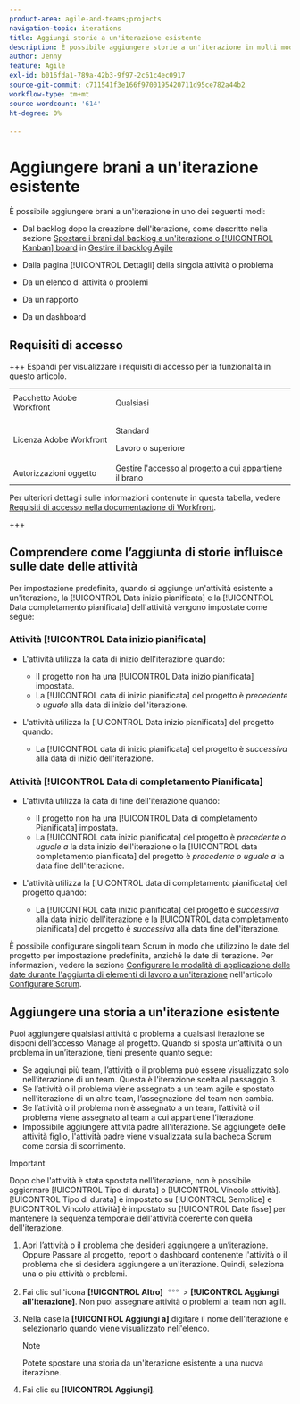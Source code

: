 ```yaml
---
product-area: agile-and-teams;projects
navigation-topic: iterations
title: Aggiungi storie a un'iterazione esistente
description: È possibile aggiungere storie a un'iterazione in molti modi.
author: Jenny
feature: Agile
exl-id: b016fda1-789a-42b3-9f97-2c61c4ec0917
source-git-commit: c711541f3e166f9700195420711d95ce782a44b2
workflow-type: tm+mt
source-wordcount: '614'
ht-degree: 0%

---
```


# Aggiungere brani a un&#39;iterazione esistente

È possibile aggiungere brani a un&#39;iterazione in uno dei seguenti modi:

* Dal backlog dopo la creazione dell&#39;iterazione, come descritto nella sezione [Spostare i brani dal backlog a un&#39;iterazione o [!UICONTROL Kanban] board](../../../agile/work-in-an-agile-environment/manage-the-agile-backlog.md#move-stories-from-the-backlog-to-an-iteration-or--board) in [Gestire il backlog Agile](../../../agile/work-in-an-agile-environment/manage-the-agile-backlog.md)

* Dalla pagina [!UICONTROL Dettagli] della singola attività o problema
* Da un elenco di attività o problemi
* Da un rapporto
* Da un dashboard

## Requisiti di accesso

+++ Espandi per visualizzare i requisiti di accesso per la funzionalità in questo articolo.

<table style="table-layout:auto"> 
 <tbody> 
  <tr> 
   <td role="rowheader">Pacchetto Adobe Workfront</td> 
   <td> <p>Qualsiasi</p> </td> 
  </tr> 
  <tr> 
   <td role="rowheader">Licenza Adobe Workfront</td> 
   <td> <p>Standard</p> 
   <p>Lavoro o superiore</p> </td> 
  </tr>
   <tr> 
   <td role="rowheader">Autorizzazioni oggetto</td> 
   <td>Gestire l'accesso al progetto a cui appartiene il brano </td> 
  </tr>
 </tbody> 
</table>

Per ulteriori dettagli sulle informazioni contenute in questa tabella, vedere [Requisiti di accesso nella documentazione di Workfront](/help/quicksilver/administration-and-setup/add-users/access-levels-and-object-permissions/access-level-requirements-in-documentation.md).

+++

## Comprendere come l’aggiunta di storie influisce sulle date delle attività

Per impostazione predefinita, quando si aggiunge un&#39;attività esistente a un&#39;iterazione, la [!UICONTROL Data inizio pianificata] e la [!UICONTROL Data completamento pianificata] dell&#39;attività vengono impostate come segue:

### Attività [!UICONTROL Data inizio pianificata]

* L&#39;attività utilizza la data di inizio dell&#39;iterazione quando:

   * Il progetto non ha una [!UICONTROL Data inizio pianificata] impostata.
   * La [!UICONTROL data di inizio pianificata] del progetto è *precedente* o *uguale* alla data di inizio dell&#39;iterazione.

* L&#39;attività utilizza la [!UICONTROL Data inizio pianificata] del progetto quando:

   * La [!UICONTROL data di inizio pianificata] del progetto è *successiva* alla data di inizio dell&#39;iterazione.

### Attività [!UICONTROL Data di completamento Pianificata]

* L&#39;attività utilizza la data di fine dell&#39;iterazione quando:

   * Il progetto non ha una [!UICONTROL Data di completamento Pianificata] impostata.
   * La [!UICONTROL data inizio pianificata] del progetto è *precedente o uguale a* la data inizio dell&#39;iterazione o la [!UICONTROL data completamento pianificata] del progetto è *precedente o uguale a* la data fine dell&#39;iterazione.

* L&#39;attività utilizza la [!UICONTROL data di completamento pianificata] del progetto quando:

   * La [!UICONTROL data inizio pianificata] del progetto è *successiva* alla data inizio dell&#39;iterazione e la [!UICONTROL data completamento pianificata] del progetto è *successiva* alla data fine dell&#39;iterazione.

È possibile configurare singoli team Scrum in modo che utilizzino le date del progetto per impostazione predefinita, anziché le date di iterazione. Per informazioni, vedere la sezione [Configurare le modalità di applicazione delle date durante l&#39;aggiunta di elementi di lavoro a un&#39;iterazione](../../../agile/get-started-with-agile-in-workfront/configure-scrum.md#configure-how-dates-are-applied-when-adding-work-items-to-an-iteration) nell&#39;articolo [Configurare Scrum](../../../agile/get-started-with-agile-in-workfront/configure-scrum.md).

## Aggiungere una storia a un&#39;iterazione esistente

Puoi aggiungere qualsiasi attività o problema a qualsiasi iterazione se disponi dell’accesso Manage al progetto. Quando si sposta un’attività o un problema in un’iterazione, tieni presente quanto segue:

* Se aggiungi più team, l’attività o il problema può essere visualizzato solo nell’iterazione di un team. Questa è l&#39;iterazione scelta al passaggio 3.
* Se l’attività o il problema viene assegnato a un team agile e spostato nell’iterazione di un altro team, l’assegnazione del team non cambia.
* Se l’attività o il problema non è assegnato a un team, l’attività o il problema viene assegnato al team a cui appartiene l’iterazione.
* Impossibile aggiungere attività padre all&#39;iterazione. Se aggiungete delle attività figlio, l&#39;attività padre viene visualizzata sulla bacheca Scrum come corsia di scorrimento.

>[!IMPORTANT]
>
>Dopo che l&#39;attività è stata spostata nell&#39;iterazione, non è possibile aggiornare [!UICONTROL Tipo di durata] o [!UICONTROL Vincolo attività]. [!UICONTROL Tipo di durata] è impostato su [!UICONTROL Semplice] e [!UICONTROL Vincolo attività] è impostato su [!UICONTROL Date fisse] per mantenere la sequenza temporale dell&#39;attività coerente con quella dell&#39;iterazione.

1. Apri l’attività o il problema che desideri aggiungere a un’iterazione.
Oppure
Passare al progetto, report o dashboard contenente l&#39;attività o il problema che si desidera aggiungere a un&#39;iterazione. Quindi, seleziona una o più attività o problemi.

1. Fai clic sull&#39;icona **[!UICONTROL Altro]** ![Altro](assets/more-icon.png) > **[!UICONTROL Aggiungi all&#39;iterazione]**.
Non puoi assegnare attività o problemi ai team non agili.

1. Nella casella **[!UICONTROL Aggiungi a]** digitare il nome dell&#39;iterazione e selezionarlo quando viene visualizzato nell&#39;elenco.

   >[!NOTE]
   >
   >Potete spostare una storia da un&#39;iterazione esistente a una nuova iterazione.

1. Fai clic su **[!UICONTROL Aggiungi]**.
